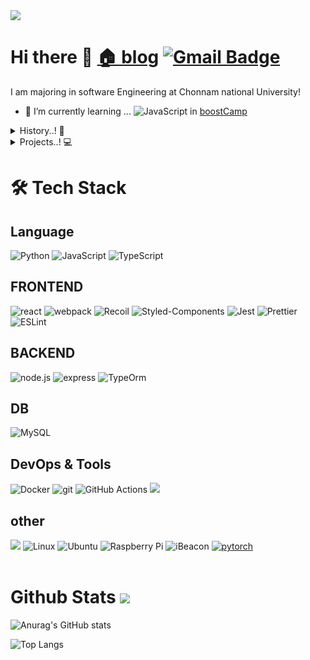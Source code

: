 <a href="https://www.notion.so/3f2a8300f32549ff857cfe5beefabcd9" align="center">
    <img src="https://capsule-render.vercel.app/api?type=waving&color=auto&fontColor=black&height=300&section=header&text=Chungheon%20Lee&fontSize=85"/>
</a>


# Hi there 👋 [🏠 blog](https://blog.naver.com/ycp998/)   [![Gmail Badge](https://img.shields.io/badge/Gmail-d14836?style=flat-square&logo=Gmail&logoColor=white&link=mailto:ycp998@gmail.com)](mailto:ycp998@gmail.com)

 I am majoring in software Engineering at Chonnam national University! 

- 🌱 I’m currently learning ...  <img alt="JavaScript" src ="https://img.shields.io/badge/Javascript-F7DF1E.svg?&style=flat&logo=Javascript&logoColor=white"/> in [boostCamp](https://boostcamp.connect.or.kr/)
<details>	
	<summary>History..! 🚀</summary>
	<ul>  
			<li> (2015. 03 ~ 2022. 2) 전남대학교 입학!🐥 <br></li>
			<li> (2016. 06 ~ 2016. 12) California  State University Fullerton International Programs <br></li>
			<li> (2017.03 ~ 2019. 03) 병역의 의무! 💪 <br></li>
			<li> (2019. 12 ~ 2020. 03) Coursera Machine Learning<a href="https://blog.naver.com/ycp998/222180149174"> [후기 Link]  <br></a> </li>
			<li> (2020. 07 ~ 2021. 06) 시각지능미디어연구실 컴퓨터 비전 학부연구생 <a href="https://sites.google.com/site/seokbongyoo/"> [홈페이지 Link] </a> <a href="https://www.kci.go.kr/kciportal/ci/sereArticleSearch/ciSereArtiView.kci?sereArticleSearchBean.artiId=ART002728025"> [논문 Link]  <br></a></li>
			<li> (2021. 01 ~ 2021. 02) 코멘토 데이터베이스 직무 캠프 <br></li>
			<li> (2021. 07 ~ 2021. 08.14) <a href="https://boostcamp.connect.or.kr/">Naver boostcamp 웹모바일 6기</a> for Full Stack Developers 첼린지 과정 수료 <br>
			<li> (2021. 08 ~ 2021. 12) <a href="https://boostcamp.connect.or.kr/">Naver boostcamp 웹모바일 6기</a> for Full Stack Developers 멤버쉽 과정<br>
		</li>
	</ul>
</details>
	
<details>	
	<summary>Projects..! 💻</summary>
	<ul>  
			<li> (2019. 07 ~ 2019. 12) 객체지향설계프로젝트 - 자바 <br></li>
			<li> (2020. 06 ~ 2020. 9) 인문융합창업 인튜비 - 안드로이드 개발 <a href="https://github.com/lodado/intubee"> [github] </a><a href="https://blog.naver.com/ycp998/222150953891"> [PPT] </a><br></li>
			<li> (2021. 03 ~ 2021. 6) 기업연계 캡스톤 프로젝트 - 크롤링 및 인공지능 <a href="https://github.com/kimtaejun97/CapstoneDesign"> [github] </a><a href="https://www.youtube.com/watch?v=Z-rEd8UgH2U"> [발표 링크]</a></li>
		 	<li> (2021. 04 ~ 2021. 11) 한이음 공모전 - 비콘(BLE)을 이용한 원격 출입 관리 시스템 <br></li>
	</ul>
</details>
<!--
<details>	
	<summary>자격증..? 👼</summary> 
		정보처리기사 😂
</details>
-->
 
# 🛠 Tech Stack



## Language
<div>

  <img alt="Python" src ="https://img.shields.io/badge/Python-3776AB.svg?&style=flat&logo=python&logoColor=white" />
 </a>
 <img alt="JavaScript" src ="https://img.shields.io/badge/Javascript-F7DF1E.svg?&style=flat&logo=Javascript&logoColor=important"/>
   
 <img alt="TypeScript" src ="https://img.shields.io/badge/TypeScript-white.svg?&style=flat&logo=TypeScript&logoColor=3178C6"/>

</div>

## FRONTEND

<div>
	<img alt="react" src ="https://img.shields.io/badge/React-white.svg?&style=flat&logo=React&logoColor=61DAFB"/>
	<!--<img alt="Redux" src ="https://img.shields.io/badge/Redux-764ABC.svg?&style=flat&logo=React&logoColor=white"/>-->
	<img alt="webpack" src ="https://img.shields.io/badge/webpack-8DD6F9.svg?&style=flat&logo=webpack&logoColor=white"/>
	<img alt="Recoil" src ="https://img.shields.io/badge/Recoil-004060.svg?&style=flat&logo=React&logoColor=white"/>
	<img alt="Styled-Components" src ="https://img.shields.io/badge/Styled_Components-DB7093.svg?&style=flat&logo=styled-components&logoColor=white"/>
	<img alt="Jest" src ="https://img.shields.io/badge/Jest-C21325.svg?&style=flat&logo=Jest&logoColor=white"/>
	<img alt="Prettier" src ="https://img.shields.io/badge/Prettier-192A33.svg?&style=flat&logo=Prettier&logoColor=F7B93E"/>
	<img alt="ESLint" src ="https://img.shields.io/badge/ESLint-4B32C3.svg?&style=flat&logo=ESLint&logoColor=white"/>
</div>

## BACKEND

<div>
	<img alt="node.js" src ="https://img.shields.io/badge/node.js-339933.svg?&style=flat&logo=node.js&logoColor=green"/>
	<img alt="express" src ="https://img.shields.io/badge/express-green.svg?&style=flat&logo=node.js&logoColor=white"/>
	<!--<img alt="Sequelize" src ="https://img.shields.io/badge/Sequelize-white.svg?&style=flat&logo=Sequelize&logoColor=52B0E7"/>-->
	<img alt="TypeOrm" src ="https://img.shields.io/badge/TypeOrm-white.svg?&style=flat&logo=TypeScript&logoColor=52B0E7"/>
</div>
 

## DB

<div>
<img alt="MySQL" src ="https://img.shields.io/badge/MySQL-4479A1.svg?&style=flat&logo=MySQL&logoColor=white"/>
</div>

## DevOps & Tools

<div>
<img alt="Docker" src ="https://img.shields.io/badge/Docker-2496ED.svg?&style=flat&logo=Docker&logoColor=white"/>
<img alt="git" src ="https://img.shields.io/badge/git-F05032.svg?&style=flat&logo=git&logoColor=orange"/>
<img alt="GitHub Actions" src ="https://img.shields.io/badge/GitHub Actions-2088FF.svg?&style=flat&logo=GitHub Actions&logoColor=black"/>
<img src="https://img.shields.io/badge/Heroku-430098?style=flat-square&logo=Heroku&logoColor=white"/></a>&nbsp


</div>

## other

<div>
 <a href="https://solved.ac/profile/loda"><img src="http://mazassumnida.wtf/api/mini/generate_badge?boj=loda"/></a>	
	
 <img alt="Linux" src ="https://img.shields.io/badge/Linux-FCC624.svg?&style=flat&logo=Linux&logoColor=black"/>
 <img alt="Ubuntu" src ="https://img.shields.io/badge/Ubuntu-E95420.svg?&style=flat&logo=Ubuntu&logoColor=orange"/>
 <img alt="Raspberry Pi" src ="https://img.shields.io/badge/Raspberry Pi-A22846.svg?&style=flat&logo=Raspberry Pi&logoColor=white"/>
 <img alt="iBeacon" src ="https://img.shields.io/badge/iBeacon-white.svg?&style=flat&logo=iBeacon&logoColor=3D7EBB"/>
	<a href="https://pytorch.org/">
  	<img alt="pytorch" src ="https://img.shields.io/badge/pytorch-EE4C2C.svg?&style=flat&logo=pytorch&logoColor=orange"/>
	</a>
</div>

<br>

# Github Stats  <a href="https://hits.seeyoufarm.com"><img src="https://hits.seeyoufarm.com/api/count/incr/badge.svg?url=https://github.com/lodado/hit-counter&count_bg=%23FFB100&title_bg=%23555555&icon=&icon_color=%23E7E7E7&title=hits&edge_flat=false"/></a>

![Anurag's GitHub stats](https://github-readme-stats.vercel.app/api?username=lodado)

![Top Langs](https://github-readme-stats.vercel.app/api/top-langs/?username=lodado&layout=compact&hide=MATLAB)

<br>


<!--
**lodado/lodado** is a ✨ _special_ ✨ repository because its `README.md` (this file) appears on your GitHub profile.

Here are some ideas to get you started:

- 🔭 I’m currently working on ...

- 👯 I’m looking to collaborate on ...
- 🤔 I’m looking for help with ...
- 💬 Ask me about ...

- 😄 Pronouns: ...
- ⚡ Fun fact: ...
-->
